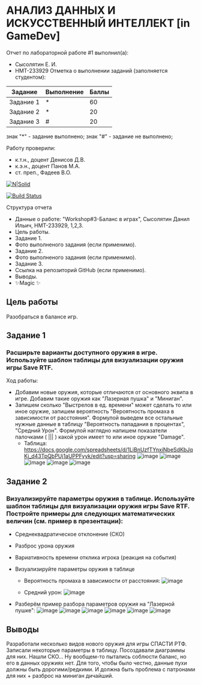 # АНАЛИЗ ДАННЫХ И ИСКУССТВЕННЫЙ ИНТЕЛЛЕКТ [in GameDev]
Отчет по лабораторной работе #1 выполнил(а):
- Сысолятин Е. И.
- НМТ-233929
Отметка о выполнении заданий (заполняется студентом):

| Задание | Выполнение | Баллы |
| ------ | ------ | ------ |
| Задание 1 | * | 60 |
| Задание 2 | * | 20 |
| Задание 3 | # | 20 |

знак "*" - задание выполнено; знак "#" - задание не выполнено;

Работу проверили:
- к.т.н., доцент Денисов Д.В.
- к.э.н., доцент Панов М.А.
- ст. преп., Фадеев В.О.

[![N|Solid](https://cldup.com/dTxpPi9lDf.thumb.png)](https://nodesource.com/products/nsolid)

[![Build Status](https://travis-ci.org/joemccann/dillinger.svg?branch=master)](https://travis-ci.org/joemccann/dillinger)

Структура отчета

- Данные о работе: "Workshop#3-Баланс в играх", Сысолятин Данил Ильич, НМТ-233929, 1,2,3.
- Цель работы.
- Задание 1.
- Фото выполненого задания (если применимо).
- Задание 2.
- Фото выполненого задания (если применимо).
- Задание 3.
- Ссылка на репозиторий GitHub (если применимо).
- Выводы.
- ✨Magic ✨

## Цель работы
Разобраться в балансе игр.

## Задание 1
### Расширьте варианты доступного оружия в игре. Используйте шаблон таблицы для визуализации оружия игры Save RTF.
Ход работы:
- Добавим новые оружия, которые отличаются от основного эквипа в игре. Добавим такие оружия как "Лазерная пушка" и "Миниган".
- Запишем сколько "Выстрелов в ед. времени" может сделать то или иное оружие, запишем вероятность "Вероятность промаха в зависимости от расстояния". Формулой выведем все остальные нужные данные в таблицу "Вероятность пападания в процентах", "Средний Урон". Формулой наглядно напишем показатели палочками ( ||| ) какой урон имеет то или иное оружие "Damage".
  - Таблица: https://docs.google.com/spreadsheets/d/1LiBnUzfTYnxiNbeSdKbJqKj_d43TpQbPUj1aUPPFyyk/edit?usp=sharing
![image](https://github.com/user-attachments/assets/e3673999-43f5-4df6-a741-c0e2cd1979be)
![image](https://github.com/user-attachments/assets/56fab720-ed6b-4f3e-88c7-6b6cc20daa54)
![image](https://github.com/user-attachments/assets/3e665ea9-c1a8-447c-b7b2-927842d7f68f)
![image](https://github.com/user-attachments/assets/73b76050-b79c-4134-8224-f29c3a6c3082)
![image](https://github.com/user-attachments/assets/bb09d48d-e81d-4711-86d4-e50535054677)

## Задание 2
### Визуализируйте параметры оружия в таблице. Используйте шаблон таблицы для визуализации оружия игры Save RTF. Постройте примеры для следующих математических величин (см. пример в презентации):

- Среднеквадратическое отклонение (СКО)
- Разброс урона оружия
- Вариативность времени отклика игрока (реакция на события)
- Визуализируйте параметры оружия в таблице
   - Вероятность промаха в зависимости от расстояния:
     ![image](https://github.com/user-attachments/assets/56f70733-00a3-4c12-a462-bee600ab1567)
     
   - Средний урон:
     ![image](https://github.com/user-attachments/assets/177f0429-43bb-4523-ac06-cda3b032137c)

- Разберём пример разбора параметров оружия на "Лазерной пушке":
  ![image](https://github.com/user-attachments/assets/698b7b64-17de-4b7e-bdfb-0369a6b99d1b)
  ![image](https://github.com/user-attachments/assets/2b1326de-65bb-4b12-a06a-1de3784f6e6b)
  ![image](https://github.com/user-attachments/assets/cd982ff2-6ccd-47f9-a92d-98830b20b3a7)
  ![image](https://github.com/user-attachments/assets/985cb8fd-4e05-4494-87f3-bdb36262f033)
  ![image](https://github.com/user-attachments/assets/520c1f29-d11b-4e64-a5ec-a0f562f2c9b5)
  ![image](https://github.com/user-attachments/assets/829996b4-0443-4b88-bf34-d26dab775e9c)


## Выводы

Разработали несколько видов нового оружия для игры СПАСТИ РТФ. Записали некоторые параметры в таблицу. Посоздавали диаграммы для них. Нашли СКО... Ну вообщем-то пытались соблюсти баланс, но его в данных оружиях нет. Для того, чтобы было честно, данные пухи должны быть дорогими/редкими. И должна быть проблема с патронами для них + разброс на миниган дичайший. 
